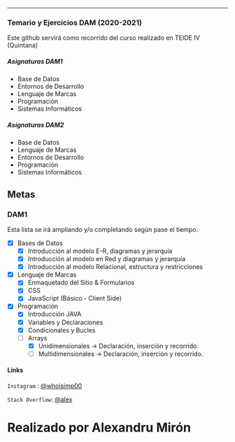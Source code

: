 ------------
### Temario y Ejercicios DAM (2020-2021)
Este github servirá como recorrido del curso realizado en TEIDE IV (Quintana)
##### Asignaturas DAM1
- Base de Datos
- Entornos de Desarrollo
- Lenguaje de Marcas
- Programación
- Sistemas Informáticos

##### Asignaturas DAM2
- Base de Datos
- Lenguaje de Marcas
- Entornos de Desarrollo
- Programación
- Sistemas Informáticos

## Metas

### DAM1
Esta lista se irá ampliando y/o completando según pase el tiempo.
- [x] Bases de Datos
    - [x] Introducción al modelo E-R, diagramas y jerarquía
    - [x] Introducción al modelo en Red y diagramas y jerarquía
    - [x] Introducción al modelo Relacional, estructura y restricciones
- [x]  Lenguaje de Marcas
    -  [x] Enmaquetado del Sitio & Formularios
    -  [x] CSS
    -  [x] JavaScript (Básico - Client Side)
- [x] Programación
    - [x] Introducción JAVA
    - [x] Variables y Declaraciones
    - [x] Condicionales y Bucles
    - [ ] Arrays
       - [x] Unidimensionales -> Declaración, inserción y recorrido.
       - [ ] Multidimensionales -> Declaración, inserción y recorrido.

#### Links

`Instagram` : [@whoisimp00](https://www.instagram.com/whoisimp00/ "@whoisimp00")

`Stack Overflow`: [@alex](https://es.stackoverflow.com/users/190274/alex/ "@alex")

# Realizado por Alexandru Mirón
